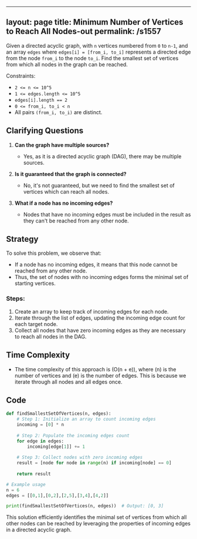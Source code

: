 
---
layout: page
title:  Minimum Number of Vertices to Reach All Nodes-out
permalink: /s1557
---

Given a directed acyclic graph, with `n` vertices numbered from `0` to `n-1`, and an array `edges` where `edges[i] = [from_i, to_i]` represents a directed edge from the node `from_i` to the node `to_i`. Find the smallest set of vertices from which all nodes in the graph can be reached.

Constraints:
- `2 <= n <= 10^5`
- `1 <= edges.length <= 10^5`
- `edges[i].length == 2`
- `0 <= from_i, to_i < n`
- All pairs `(from_i, to_i)` are distinct.

## Clarifying Questions

1. **Can the graph have multiple sources?**
   - Yes, as it is a directed acyclic graph (DAG), there may be multiple sources.
   
2. **Is it guaranteed that the graph is connected?**
   - No, it's not guaranteed, but we need to find the smallest set of vertices which can reach all nodes.

3. **What if a node has no incoming edges?**
   - Nodes that have no incoming edges must be included in the result as they can't be reached from any other node.

## Strategy

To solve this problem, we observe that:
- If a node has no incoming edges, it means that this node cannot be reached from any other node.
- Thus, the set of nodes with no incoming edges forms the minimal set of starting vertices.

### Steps:
1. Create an array to keep track of incoming edges for each node.
2. Iterate through the list of edges, updating the incoming edge count for each target node.
3. Collect all nodes that have zero incoming edges as they are necessary to reach all nodes in the DAG.

## Time Complexity
- The time complexity of this approach is \(O(n + e)\), where \(n\) is the number of vertices and \(e\) is the number of edges. This is because we iterate through all nodes and all edges once.

## Code

```python
def findSmallestSetOfVertices(n, edges):
    # Step 1: Initialize an array to count incoming edges
    incoming = [0] * n
    
    # Step 2: Populate the incoming edges count
    for edge in edges:
        incoming[edge[1]] += 1
        
    # Step 3: Collect nodes with zero incoming edges
    result = [node for node in range(n) if incoming[node] == 0]
    
    return result

# Example usage
n = 6
edges = [[0,1],[0,2],[2,5],[3,4],[4,2]]

print(findSmallestSetOfVertices(n, edges))  # Output: [0, 3]
```

This solution efficiently identifies the minimal set of vertices from which all other nodes can be reached by leveraging the properties of incoming edges in a directed acyclic graph.